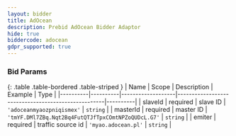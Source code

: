 ```yaml
---
layout: bidder
title: AdOcean
description: Prebid AdOcean Bidder Adaptor
hide: true
biddercode: adocean
gdpr_supported: true
---
```


### Bid Params

{: .table .table-bordered .table-striped }
| Name     | Scope    | Description       | Example                                            | Type     |
|----------|----------|-------------------|----------------------------------------------------|----------|
| slaveId  | required | slave ID          | `'adoceanmyaozpniqismex'`                          | `string` |
| masterId | required | master ID         | `'tmYF.DMl7ZBq.Nqt2Bq4FutQTJfTpxCOmtNPZoQUDcL.G7'` | `string` |
| emiter   | required | traffic source id | `'myao.adocean.pl'`                                | `string` |

